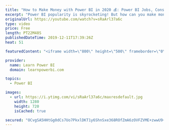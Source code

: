 ```yaml
---
title: "How to Make Money with Power BI in 2020 💰: Power BI Jobs, Consulting & More!"
excerpt: "Power BI popularity is skyrocketing! But how can you make money with Power BI in 2020? Watch the video to find out and make 2020 your best year yet! 👉 Interested in becoming a Power BI Consultant?  Learn More at【 https://www.LearnPowerBI.com/proplus 】  ▶️Topics Covered◀️ (click to jump to topic) 00:00"
originalUrl: https://youtube.com/watch?v=sRaArl37a6c
type: video
price: Free
length: PT22M48S
publishedDateTime: 2019-12-11T17:39:26Z
heat: 51

featuredContent: "<iframe width=\"800\" height=\"500\" frameborder=\"0\" src=\"https://www.youtube.com/embed/sRaArl37a6c\" allow=\"accelerometer; autoplay; encrypted-media; gyroscope; picture-in-picture\" allowfullscreen></iframe>"

provider:
  name: Learn Power BI
  domain: learnpowerbi.com

topics:
  - Power BI

images:
  - url: https://i.ytimg.com/vi/sRaArl37a6c/maxresdefault.jpg
    width: 1280
    height: 720
    isCached: true

secured: "OCvgSA5HHtGg0dCs7Uo7PkxlDKT1y6ShnSxe368ROfZmA6zOVFZVME+zwwU9+DbHAdykRC8Zz82KeLUgdOY/OyCuZZM7OvHodRA5yyNdFzFitOX8Zti8q+LPrEiGq75oP/Hg6wcOpcegYFdNMhPjnr+azzWTCaizk8YAygHWNpCXed1ZiZ+u2RLE0NoY+oWC3adWi4C2jfrGqUyqHaoS0yuscxp9dqS1R9NcboU3sqbsZI1g8mJhMxkwWLC87JE2tkrkILBPoJ0vLkcG8non6zyAKqBecgiwAYl68nGyAdupE5beJj+nV0J5Hf+8CuS6cAcIctJj9WNvYdJG9uf8T1RKhacS4JVLYVUW770H0m7PpTUQteGAfsX1HDPyQ1skiUQcHg+wLiE3Dr3fMPgvr+mvtYoL06tB0Gwr+Lgp16E=;QbuzgglmLj9u1a0b2PsQeQ=="
---
```


